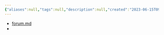 ```yaml
---
{"aliases":null,"tags":null,"description":null,"created":"2023-06-15T09:37:48","updated":"2023-07-15T21:33:03","title":"tab reuse on link opening, tab management {Obsidian}","dg-publish":true,"permalink":"/docs/tab reuse on link opening, tab management {Obsidian}/","dgPassFrontmatter":true}
---
```


- [forum.md](https://forum.obsidian.md/t/ide-style-navigation-tab-reuse-on-link-opening-tab-management/46671?u=chltmdgus604)
- 
